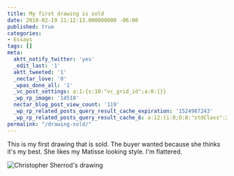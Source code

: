 ```yaml
---
title: My first drawing is sold
date: 2010-02-19 11:12:13.000000000 -06:00
published: true
categories:
- Essays
tags: []
meta:
  aktt_notify_twitter: 'yes'
  _edit_last: '1'
  aktt_tweeted: '1'
  _nectar_love: '0'
  _wpas_done_all: '1'
  _vc_post_settings: a:1:{s:10:"vc_grid_id";a:0:{}}
  _wp_rp_image: '14518'
  nectar_blog_post_view_count: '119'
  _wp_rp_related_posts_query_result_cache_expiration: '1524987243'
  _wp_rp_related_posts_query_result_cache_6: a:12:{i:0;O:8:"stdClass":2:{s:7:"post_id";s:4:"3128";s:5:"score";s:18:"11.782059702383707";}i:1;O:8:"stdClass":2:{s:7:"post_id";s:2:"73";s:5:"score";s:18:"11.782059702383707";}i:2;O:8:"stdClass":2:{s:7:"post_id";s:4:"4431";s:5:"score";s:18:"10.971129486161791";}i:3;O:8:"stdClass":2:{s:7:"post_id";s:4:"3123";s:5:"score";s:18:"10.971129486161791";}i:4;O:8:"stdClass":2:{s:7:"post_id";s:4:"4438";s:5:"score";s:15:"9.5848351250419";}i:5;O:8:"stdClass":2:{s:7:"post_id";s:4:"4408";s:5:"score";s:15:"9.5848351250419";}i:6;O:8:"stdClass":2:{s:7:"post_id";s:4:"3690";s:5:"score";s:15:"9.5848351250419";}i:7;O:8:"stdClass":2:{s:7:"post_id";s:4:"3233";s:5:"score";s:15:"9.5848351250419";}i:8;O:8:"stdClass":2:{s:7:"post_id";s:4:"8564";s:5:"score";s:17:"9.563841395459594";}i:9;O:8:"stdClass":2:{s:7:"post_id";s:4:"8053";s:5:"score";s:17:"6.986269156759033";}i:10;O:8:"stdClass":2:{s:7:"post_id";s:4:"7824";s:5:"score";s:17:"6.986269156759033";}i:11;O:8:"stdClass":2:{s:7:"post_id";s:4:"7215";s:5:"score";s:17:"6.986269156759033";}}
permalink: "/drawing-sold/"
---
```

This is my first drawing that is sold. The buyer wanted because she thinks it's my best. She likes my Matisse looking style. I'm flattered.

<img src="{{ site.baseurl }}/posts/2010/02/4368336772_2d4075db91.jpg" alt="Christopher Sherrod's drawing" /></p>
